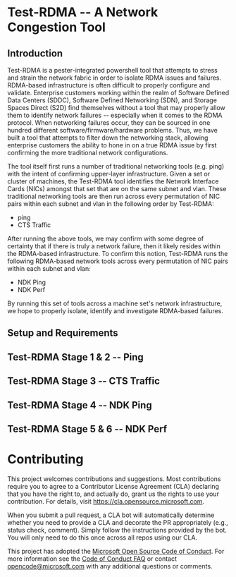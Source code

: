 
# Test-RDMA -- A Network Congestion Tool

## Introduction
Test-RDMA is a pester-integrated powershell tool that attempts to stress and strain the network fabric in order to isolate RDMA issues and failures. RDMA-based infrastructure is often difficult to properly configure and validate. Enterprise customers working within the realm of Software Defined Data Centers (SDDC), Software Defined Networking (SDN), and Storage Spaces Direct (S2D) find themselves without a tool that may properly allow them to identify network failures -- especially when it comes to the RDMA protocol. When networking failures occur, they can be sourced in one hundred different software/firmware/hardware problems. Thus, we have built a tool that attempts to filter down the networking stack, allowing enterprise customers the ability to hone in on a true RDMA issue by first confirming the more traditional network configurations. 

The tool itself first runs a number of traditional networking tools (e.g. ping) with the intent of confirming upper-layer infrastructure. Given a set or cluster of machines, the Test-RDMA tool identifies the Network Interface Cards (NICs) amongst that set that are on the same subnet and vlan. These traditional networking tools are then run across every permutation of NIC pairs within each subnet and vlan in the following order by Test-RDMA: 
- ping
- CTS Traffic

After running the above tools, we may confirm with some degree of certainty that if there is truly a network failure, then it likely resides within the RDMA-based infrastructure. To confirm this notion, Test-RDMA runs the following RDMA-based network tools across every permutation of NIC pairs within each subnet and vlan: 
- NDK Ping 
- NDK Perf

By running this set of tools across a machine set's network infrastructure, we hope to properly isolate, identify and investigate RDMA-based failures. 

## Setup and Requirements

## Test-RDMA Stage 1 & 2 -- Ping

## Test-RDMA Stage 3 -- CTS Traffic

## Test-RDMA Stage 4 -- NDK Ping 

## Test-RDMA Stage 5 & 6 -- NDK Perf


# Contributing

This project welcomes contributions and suggestions.  Most contributions require you to agree to a
Contributor License Agreement (CLA) declaring that you have the right to, and actually do, grant us
the rights to use your contribution. For details, visit https://cla.opensource.microsoft.com.

When you submit a pull request, a CLA bot will automatically determine whether you need to provide
a CLA and decorate the PR appropriately (e.g., status check, comment). Simply follow the instructions
provided by the bot. You will only need to do this once across all repos using our CLA.

This project has adopted the [Microsoft Open Source Code of Conduct](https://opensource.microsoft.com/codeofconduct/).
For more information see the [Code of Conduct FAQ](https://opensource.microsoft.com/codeofconduct/faq/) or
contact [opencode@microsoft.com](mailto:opencode@microsoft.com) with any additional questions or comments.
